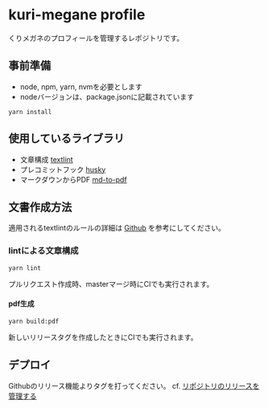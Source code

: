 # kuri-megane profile

くりメガネのプロフィールを管理するレポジトリです。

## 事前準備

- node, npm, yarn, nvmを必要とします
- nodeバージョンは、package.jsonに記載されています

```Shell
yarn install
```

## 使用しているライブラリ

- 文章構成 [textlint](https://github.com/textlint/textlint)
- プレコミットフック [husky](https://github.com/typicode/husky)
- マークダウンからPDF [md-to-pdf](https://github.com/simonhaenisch/md-to-pdf)

## 文書作成方法

適用されるtextlintのルールの詳細は [Github](https://github.com/textlint/textlint/wiki/Collection-of-textlint-rule) を参考にしてください。

### lintによる文章構成

```Shell
yarn lint
```

プルリクエスト作成時、masterマージ時にCIでも実行されます。

#### pdf生成

```Shell
yarn build:pdf
```
新しいリリースタグを作成したときにCIでも実行されます。

## デプロイ

Githubのリリース機能よりタグを打ってください。
cf. [リポジトリのリリースを管理する](https://docs.github.com/ja/repositories/releasing-projects-on-github/managing-releases-in-a-repository)
